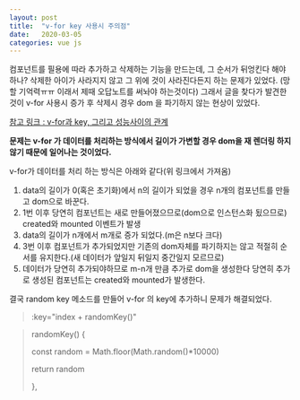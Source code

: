 ```yaml
---
layout: post
title:  "v-for key 사용시 주의점"
date:   2020-03-05 
categories: vue js
---
```

컴포넌트를 필용에 따라 추가하고 삭제하는 기능을 만드는데,
그 순서가 뒤엉킨다 해야하나?
삭제한 아이가 사라지지 않고 그 위에 것이 사라진다든지 하는 문제가 있었다.
(망할 기억력ㅠㅠ 이래서 제때 오답노트를 써놔야 하는것이다)
그래서 글을 찾다가 발견한 것이 v-for 사용시 증가 후 삭제시 경우 dom 을 파기하지 않는 현상이 있었다.

[참고 링크 : v-for과 key, 그리고 성능사이의 관계]

<b>문제는 v-for 가 데이터를 처리하는 방식에서 길이가 가변할 경우 dom을 재 렌더링 하지 않기 때문에 일어나는 것이었다.</b>

v-for가 데이터를 처리 하는 방식은 아래와 같다(위 링크에서 가져옴)

1. data의 길이가 0(혹은 초기화)에서 n의 길이가 되었을 경우 n개의 컴포넌트를 만들고 dom으로 바꾼다.
2. 1번 이후 당연히 컴포넌트는 새로 만들어졌으므로(dom으로 인스턴스화 됬으므로) created와 mounted 이벤트가 발생
3. data의 길이가 n개에서 m개로 증가 되었다.(m은 n보다 크다)
4. 3번 이후 컴포넌트가 추가되었지만 기존의 dom자체를 파기하지는 않고 적절히 순서를 유지한다.(새 데이터가 앞일지 뒤일지 중간일지 모르므로)
5. 데이터가 당연히 추가되야하므로 m-n개 만큼 추가로 dom을 생성한다 당연히 추가로 생성된 컴포넌트는 created와 mounted가 발생한다.

결국 random key 메소드를 만들어 v-for 의 key에 추가하니 문제가 해결되었다.

> :key="index + randomKey()"
  
> randomKey() {
>
> const random = Math.floor(Math.random()*10000)
>
> return random
>
> },



[참고 링크 : v-for과 key, 그리고 성능사이의 관계]: https://kamang-it.tistory.com/entry/WebPerformanceVue-vfor%EA%B3%BC-key-%EA%B7%B8%EB%A6%AC%EA%B3%A0-%EC%84%B1%EB%8A%A5%EC%82%AC%EC%9D%B4%EC%9D%98-%EA%B4%80%EA%B3%84
